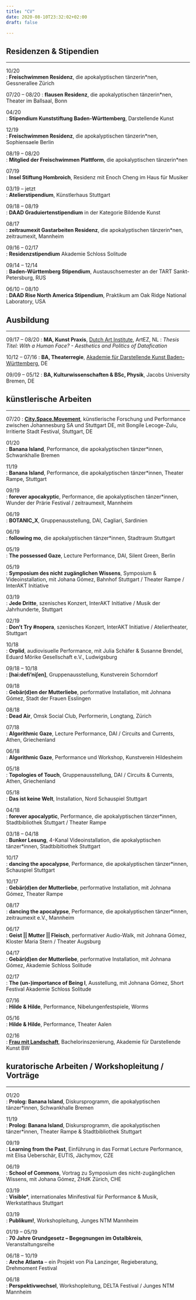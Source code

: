 ```yaml
---
title: "CV"
date: 2020-08-10T23:32:02+02:00
draft: false

---
```



## Residenzen & Stipendien
-------------

10/20		
:   **Freischwimmen Residenz**, die apokalyptischen tänzerin*nen, Gessnerallee Zürich

07/20 – 08/20 
:   **flausen Residenz**, die apokalyptischen tänzerin*nen, Theater im Ballsaal, Bonn

04/20		
:   **Stipendium Kunststiftung Baden-Württemberg**, Darstellende Kunst 

12/19		
:   **Freischwimmen Residenz**, die apokalyptischen tänzerin*nen, Sophiensaele Berlin

08/19 – 08/20	
:   **Mitglied der Freischwimmen Plattform**, die apokalyptischen tänzerin*nen

07/19		
:   **Insel Stiftung Hombroich**, Residenz mit Enoch Cheng im Haus für Musiker

03/19 – jetzt 	
:   **Atelierstipendium**, Künstlerhaus Stuttgart 

09/18 – 08/19	
:   **DAAD Graduiertenstipendium** in der Kategorie Bildende Kunst 

08/17		
:   **zeitraumexit Gastarbeiten Residenz**, die apokalyptischen tänzerin*nen, zeitraumexit, Mannheim

09/16 – 02/17 	
:   **Residenzstipendium** Akademie Schloss Solitude	 

09/14 – 12/14 	
:   **Baden-Württemberg Stipendium**, Austauschsemester an der TART Sankt-Petersburg, RUS

06/10 – 08/10	
:   **DAAD Rise North America Stipendium**, Praktikum am Oak Ridge National Laboratory, USA


## Ausbildung 
-------------
09/17 – 08/20 
:   **MA, Kunst Praxis**, [Dutch Art Institute](https://dutchartinstitute.eu/), ArtEZ, NL 
:   *Thesis Titel: With a Human Face? - Aesthetics and Politics of Datafication*   


10/12 – 07/16
:   **BA, Theaterregie**, [Akademie für Darstellende Kunst Baden-Württemberg](https://adk-bw.de/), DE   


09/09 – 05/12
:   **BA, Kulturwissenschaften & BSc, Physik**, Jacobs University Bremen, DE


## künstlerische Arbeiten 
-------------

07/20
:   [**City.Space.Movement**](https://www.irritiertestadt.de/projekt/city-space-movement/), künstlerische Forschung und Performance zwischen Johannesburg SA und Stuttgart DE, mit Bongile Lecoge-Zulu, Irritierte Stadt Festival, Stuttgart, DE

01/20		
:   **Banana Island**, Performance, die apokalyptischen tänzer*innen, Schwankhalle Bremen

11/19		
:   **Banana Island**, Performance, die apokalyptischen tänzer*innen, Theater Rampe, Stuttgart

09/19		
:   **forever apocakyptic**, Performance, die apokalyptischen tänzer*innen, Wunder der Prärie Festival / zeitraumexit, Mannheim

06/19		
: **BOTANIC_X**, Gruppenausstellung, DAI, Cagliari, Sardinien

06/19		
:   **following mo**, die apokalyptischen tänzer*innen, Stadtraum Stuttgart

05/19		
: **The possessed Gaze**, Lecture Performance, DAI, Silent Green, Berlin

05/19		
:   **Symposium des nicht zugänglichen Wissens**, Symposium & Videoinstallation, mit Johana Gómez, Bahnhof Stuttgart / Theater Rampe / InterAKT Initiative 

03/19		
:   **Jede Dritte**, szenisches Konzert, InterAKT Initiative / Musik der Jahrhunderte, Stuttgart

02/19		
:   **Don’t Try #nopera**, szenisches Konzert, InterAKT Initiative / Ateliertheater, Stuttgart

10/18		
:   **Orplid**, audiovisuelle Performance, mit Julia Schäfer & Susanne Brendel, Eduard Mörike Gesellschaft e.V., Ludwigsburg	

09/18 – 10/18	
:   **[hai:defi’ni∫en]**, Gruppenausstellung, Kunstverein Schorndorf

09/18		
:   **Gebär(d)en der Mutterliebe**, performative Installation, mit Johnana Gómez, Stadt der Frauen Esslingen

08/18		
:   **Dead Air**, Omsk Social Club, Performerin, Longtang, Zürich

07/18	    
:   **Algorithmic Gaze**, Lecture Performance, DAI / Circuits and Currents, Athen, Griechenland

06/18		
:   **Algorithmic Gaze**, Performance und Workshop, Kunstverein Hildesheim

05/18	
:   **Topologies of Touch**, Gruppenausstellung, DAI / Circuits & Currents, Athen, Griechenland

05/18		
:   **Das ist keine Welt**, Installation, Nord Schauspiel Stuttgart

04/18		
:   **forever apocalyptic**, Performance, die apokalyptischen tänzer*innen, Stadtbibliothek Stuttgart / Theater Rampe

03/18 – 04/18	
:   **Bunker Lesung**, 4-Kanal Videoinstallation, die apokalyptischen tänzer*innen, Stadtbibltiothek Stuttgart

10/17		
:   **dancing the apocalypse**, Performance, die apokalyptischen tänzer*innen, Schauspiel Stuttgart

10/17		
:   **Gebär(d)en der Mutterliebe**, performative Installation, mit Johnana Gómez, Theater Rampe

08/17		
:   **dancing the apocalypse**, Performance, die apokalyptischen tänzer*innen, zeitraumexit e.V., Mannheim

06/17		
:   **Geist || Mutter || Fleisch**, performativer Audio-Walk, mit Johnana Gómez, Kloster Maria Stern / Theater Augsburg

04/17		
:   **Gebär(d)en der Mutterliebe**, performative Installation, mit Johnana Gómez, Akademie Schloss Solitude

02/17		
:   **The (un-)importance of Being I**, Ausstellung, mit Johnana Gómez, Short Festival Akademie Schloss Solitude

07/16		
:   **Hilde & Hilde**, Performance, Nibelungenfestspiele, Worms 

05/16		
:   **Hilde & Hilde**, Performance, Theater Aalen

02/16		
:   [**Frau mit Landschaft**](http://frau-mit-landschaft.de/), Bachelorinszenierung, Akademie für Darstellende Kunst BW


## kuratorische Arbeiten / Workshopleitung / Vorträge
-------------

01/20		
:   **Prolog: Banana Island**, Diskursprogramm, die apokalyptischen tänzer*innen, Schwankhalle Bremen

11/19		
:   **Prolog: Banana Island**, Diskursprogramm, die apokalyptischen tänzer*innen, Theater Rampe & Stadtbibliothek Stuttgart

09/19		
:   **Learning from the Past**, Einführung in das Format Lecture Performance, mit Elisa Ueberschär, EUTIS, Jàchymov, CZE

06/19		
:   **School of Commons**, Vortrag zu Symposium des nicht-zugänglichen Wissens, mit Johana Gómez, ZHdK Zürich, CHE

03/19		
:   **Visible***, internationales Minifestival für Performance & Musik, Werkstatthaus Stuttgart

03/19		
:   **Publikum!**, Workshopleitung, Junges NTM Mannheim

01/19 – 05/19	
:   **70 Jahre Grundgesetz – Begegnungen im Ostalbkreis**, Veranstaltungsreihe

06/18 – 10/19 	
:   **Arche Atlanta** – ein Projekt von Pia Lanzinger, Regieberatung, Drehmoment Festival

06/18		
:   **Perspektivwechsel**, Workshopleitung, DELTA Festival / Junges NTM Mannheim 